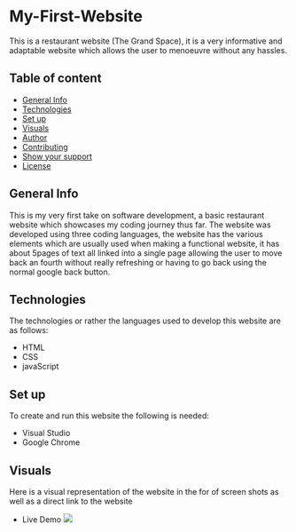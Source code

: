 # My-First-Website
This is a restaurant website (The Grand Space), 
it is a very informative and adaptable website which allows the user to menoeuvre without any hassles.
 ## Table of content
 * [General Info](#general-info)
 * [Technologies](#technologies)
 * [Set up](#set-up)
 * [Visuals](#visuals)
 * [Author](#author)
 * [Contributing](#contributing)
 * [Show your support](#show-your-support)
 * [License](#license)
 ## General Info
 This is my very first take on software development, a basic restaurant website which showcases my coding journey thus far. The website  was developed using three coding languages, the website has the various elements which  are usually used when making a functional website, it has about 5pages of text all linked into a single page allowing the user to move back an fourth without really refreshing or having to go back using the normal google back button.
 
 ## Technologies
 The technologies or rather the languages used to develop this website are as follows:
 * HTML
 * CSS
 * javaScript
 
 ## Set up
 To create and run this website the following is needed:
 * Visual Studio
 * Google Chrome
 
 ## Visuals
 Here is a visual representation of the website in the for of screen shots as well as a direct link to the website
 * Live Demo
 ![](00)
 
 ##
 
 
 
 
